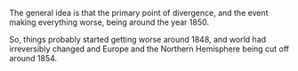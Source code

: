 The general idea is that the primary point of divergence, and the event making everything worse, being around the year 1850. 

So, things probably started getting worse around 1848, and world had irreversibly changed and Europe and the Northern Hemisphere being cut off around 1854.